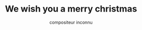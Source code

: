 ---
layout: "layouts/playing.html"
tags: "scores"
title: "We wish you a merry christmas"
author: "compositeur inconnu"
style: "classique"
mei_file: "./We-wish-you-a-merry-christmas.mei"
---